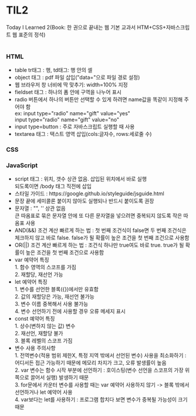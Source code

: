 # TIL2
Today I Learned 2(Book: 한 권으로 끝내는 웹 기본 교과서 HTM+CSS+자바스크립트 웹 표준의 정석)<br><br>
<h3>HTML</h3>
<ul>
<li>table tr태그 : 행,  td태그: 행 안의 셀</li>
<li>object 태그 : pdf 파일 삽입("data="으로 파일 경로 설정)</li>
  <li>웹 브라우저 창 너비에 딱 맞추기: width=100% 지정</li>
  <li>fieldset 태그 : 하나의 폼 안에 구역을 나누어 표시</li>
  <li>radio 버튼에서 하나의 버튼만 선택할 수 있게 하려면 name값을 똑같이 지정해 주어야 함</li>
      ex: input type="radio" name="gift" value="yes"<br>
          input type="radio" name="gift" value="no"
  <li>input type=button : 주로 자바스크립트 실행할 때 사용</li>
  <li>textarea 태그 : 택스트 영역 삽입(cols:글자수, rows:세로줄 수)</li>
  </ul>
  <h3>CSS</h3>
  <h3>JavaScript</h3>
  <ul>
  <li>script 태그 : 위치, 갯수 상관 없음. 삽입된 위치에서 바로 실행<br>
  되도록이면 /body 태그 직전에 삽입</li>
  <li>스타일 가이드 : https://google.github.io/styleguide/jsguide.html</li>
  <li>문장 끝에 세미콜론 붙이지 않아도 실행되나 반드시 붙이도록 권장</li>
  <li>문자열 : "", '' 상관 없음<br>
  큰 따옴표로 묶은 문자열 안에 또 다른 문자열을 넣으려면 중복되지 않도록 작은 따옴표 사용</li>
  <li> AND(&&) 조건 계산 빠르게 하는 법 : 첫 번째 조건식이 false면 두 번째 조건식은 체크하지 않고 바로 false. false가 될 확률이 높은 조건을 첫 번째 조건으로 사용함</li>
  <li> OR(||) 조건 계산 빠르게 하는 법 : 조건식 하나만 true여도 바로 true. true가 될 확률이 높은 조건을 첫 번째 조건으로 사용함</li>
    <li>var 예약어 특징<br>
    1. 함수 영역의 스코프를 가짐<br>
    2. 재할당, 재선언 가능</li>
  <li> let 예약어 특징 <br>
  1. 변수를 선언한 블록({})에서만 유효함 <br>
  2. 값의 재할당은 가능, 재선언 불가능 <br>
  3. 변수 이름 중복해서 사용 불가능 <br>
    4. 변수 선언하기 전에 사용할 경우 오류 메세지 표시 </li>
    <li> const 예약어 특징 <br>
    1. 상수(변하지 않는 값) 변수<br>
    2. 재선언, 재할당 불가<br>
    3. 블록 레벨의 스코프 가짐</li>
    <li> 변수 사용 주의사항<br>
    1. 전역변수(적용 범위 제한X, 특정 지역 밖에서 선언된 변수) 사용을 최소화하기 : 어디서든 접근 가능하기 때문에 메모리 차지가 크고, 오류 발생률이 높음<br>
    2. var 변수는 함수 시작 부분에 선언하기 : 호이스팅(변수 선언을 스코프의 가장 위쪽으로 끌어서 실행) 발생하기 때문<br>
    3. for문에서 카운터 변수를 사용할 때는 var 예약어 사용하지 않기 -> 블록 밖에서 선언하거나 let 예약어 사용<br>
    4. var보다는 let를 사용하기 : 프로그램 합치다 보면 변수가 중복될 가능성이 크기 때문</li>  
  </ul>
